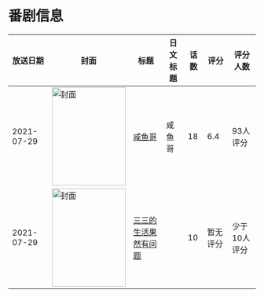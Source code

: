 # 番剧信息

|放送日期|封面|标题|日文标题|话数|评分|评分人数|
|---|---|---|---|---|---|---|
|2021-07-29|<img src="//lain.bgm.tv/pic/cover/c/5b/bf/320230_grWay.jpg" alt="封面" style="width:150px;height:200px;object-fit:cover;">|[咸鱼哥](https://bangumi.tv/subject/320230)|咸鱼哥|18|6.4|93人评分|
|2021-07-29|<img src="//lain.bgm.tv/pic/cover/c/3b/3f/340276_LApaw.jpg" alt="封面" style="width:150px;height:200px;object-fit:cover;">|[三三的生活果然有问题](https://bangumi.tv/subject/340276)||10|暂无评分|少于10人评分|
